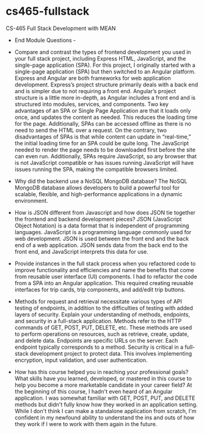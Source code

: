 # cs465-fullstack
CS-465 Full Stack Development with MEAN

- End Module Questions -
  
- Compare and contrast the types of frontend development you used in your full stack project, including Express HTML, JavaScript, and the single-page application (SPA).
For this project, I originally started with a single-page application (SPA) but then switched to an Angular platform. Express and Angular are both frameworks for web application development. Express’s project structure primarily deals with a back end and is simpler due to not requiring a front end. Angular’s project structure is a little more in-depth, as Angular includes a front end and is structured into modules, services, and components. Two key advantages of an SPA or Single Page Application are that it loads only once, and updates the content as needed. This reduces the loading time for the page. Additionally, SPAs can be accessed offline as there is no need to send the HTML over a request. On the contrary, two disadvantages of SPAs is that while content can update in “real-time,” the initial loading time for an SPA could be quite long. The JavaScript needed to render the page needs to be downloaded first before the site can even run. Additionally, SPAs require JavaScript, so any browser that is not JavaScript compatible or has issues running JavaScript will have issues running the SPA, making the compatible browsers limited.

- Why did the backend use a NoSQL MongoDB database?
The NoSQL MongoDB database allows developers to build a powerful tool for scalable, flexible, and high-performance applications in a dynamic environment.

- How is JSON different from Javascript and how does JSON tie together the frontend and backend development pieces?
JSON (JavaScript Object Notation) is a data format that is independent of programming languages. JavaScript is a programming language commonly used for web development. JSON is used between the front end and the back end of a web application. JSON sends data from the back end to the front end, and JavaScript interprets this data for use.

- Provide instances in the full stack process when you refactored code to improve functionality and efficiencies and name the benefits that come from reusable user interface (UI) components.
I had to refactor the code from a SPA into an Angular application. This required creating reusable interfaces for trip cards, trip components, and add/edit trip buttons.

- Methods for request and retrieval necessitate various types of API testing of endpoints, in addition to the difficulties of testing with added layers of security. Explain your understanding of methods, endpoints, and security in a full-stack application.
Methods refer to the HTTP commands of GET, POST, PUT, DELETE, etc. These methods are used to perform operations on resources, such as retrieve, create, update, and delete data. Endpoints are specific URLs on the server. Each endpoint typically corresponds to a method. Security is critical in a full-stack development project to protect data. This involves implementing encryption, input validation, and user authentication.

- How has this course helped you in reaching your professional goals? What skills have you learned, developed, or mastered in this course to help you become a more marketable candidate in your career field?
At the beginning of this course, I hadn't even heard of an Angular application. I was somewhat familiar with GET, POST, PUT, and DELETE methods but didn't fully know how they worked in an application setting. While I don't think I can make a standalone application from scratch, I'm confident in my newfound ability to understand the ins and outs of how they work if I were to work with them again in the future.
